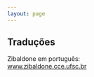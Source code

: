 ```yaml
---
layout: page
---
```


<h2 class="page-tile">
  Traduções
</h2>
<p>
  <span class="font-italic">Zibaldone</span> em português:
  <br>
  <a href="http://www.zibaldone.cce.ufsc.br" target="_blank">www.zibaldone.cce.ufsc.br</a>
</p>
